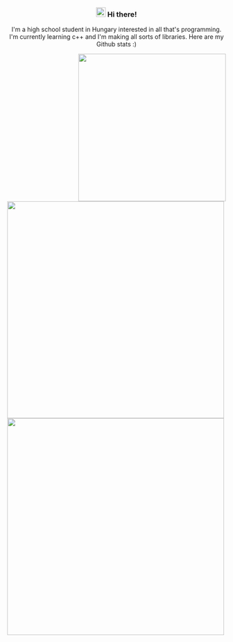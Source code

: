<h3 align ="center"> <img src='https://qpluspicture.oss-cn-beijing.aliyuncs.com/6LjjQA/Hi.gif' alt='Hi' width="22"/> Hi there! </h3>

<p align="center">I'm a high school student in Hungary interested in all that's programming. I'm currently learning c++ and I'm making all sorts of libraries. Here are my Github stats :)</p>

<img src="https://media.giphy.com/media/LmNwrBhejkK9EFP504/giphy.gif" align="right" width="340"/>

<p align="left">
<img src="https://github-readme-stats.vercel.app/api?username=Xeretis&count_private=true&theme=tokyonight&hide=prs" width="500" />
<img src="https://github-readme-stats.vercel.app/api/top-langs/?username=Xeretis&layout=compact&theme=tokyonight" width="500" />
</p>
